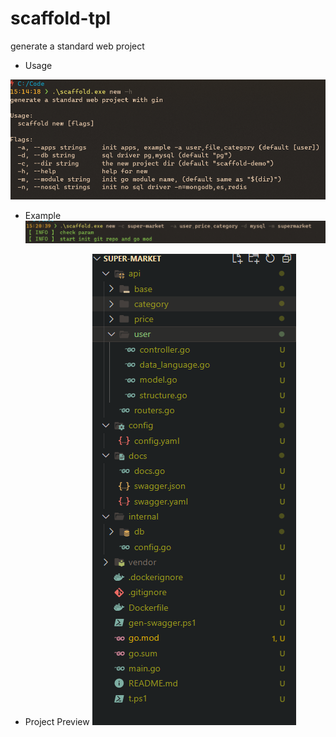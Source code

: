 # scaffold-tpl
generate a standard web project

- Usage

![usage](./images/usage.png)


- Example
![command](./images/command.png)

- Project Preview
![preview](./images/project.png)
